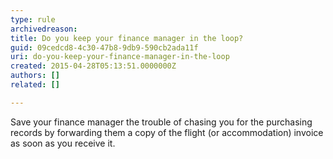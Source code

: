 ```yaml
---
type: rule
archivedreason: 
title: Do you keep your finance manager in the loop?
guid: 09cedcd8-4c30-47b8-9db9-590cb2ada11f
uri: do-you-keep-your-finance-manager-in-the-loop
created: 2015-04-28T05:13:51.0000000Z
authors: []
related: []

---
```



​Save your finance manager the trouble of chasing you for the purchasing records by forwarding them a copy of the flight (or accommodation) invoice as soon as you receive it.​​
<br><excerpt class='endintro'></excerpt><br>



